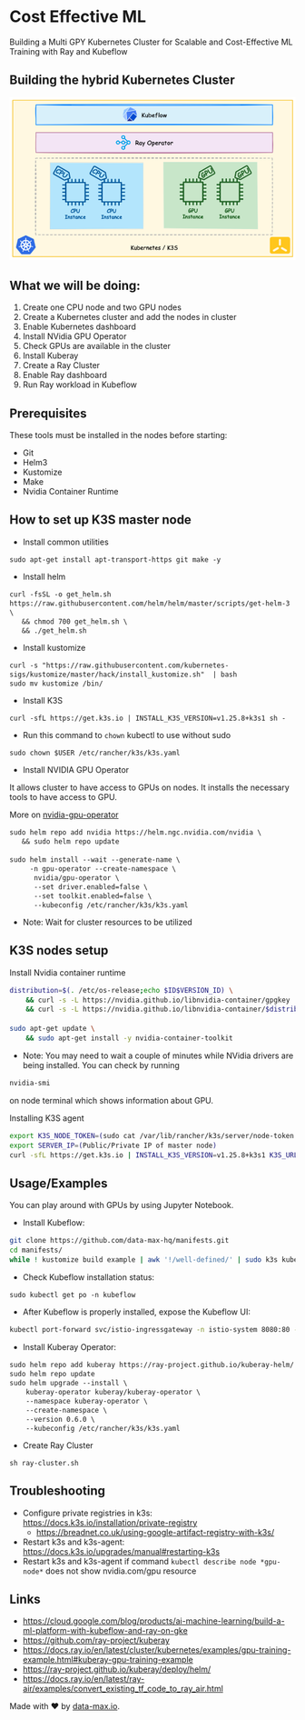 # Cost Effective ML
Building a Multi GPY Kubernetes Cluster for Scalable and Cost-Effective ML Training with Ray and Kubeflow

## Building the hybrid Kubernetes Cluster
![1-setup.png](diagrams/images/1-setup.png)

## What we will be doing:
1. Create one CPU node and two GPU nodes
2. Create a Kubernetes cluster and add the nodes in cluster
3. Enable Kubernetes dashboard
4. Install NVidia GPU Operator
5. Check GPUs are available in the cluster
6. Install Kuberay
7. Create a Ray Cluster
8. Enable Ray dashboard
9. Run Ray workload in Kubeflow

## Prerequisites
These tools must be installed in the nodes before starting:
* Git
* Helm3
* Kustomize
* Make
* Nvidia Container Runtime

## How to set up K3S master node

- Install common utilities
```commandline
sudo apt-get install apt-transport-https git make -y
```

- Install helm
```commandline
curl -fsSL -o get_helm.sh https://raw.githubusercontent.com/helm/helm/master/scripts/get-helm-3 \
   && chmod 700 get_helm.sh \
   && ./get_helm.sh
```

- Install kustomize
```
curl -s "https://raw.githubusercontent.com/kubernetes-sigs/kustomize/master/hack/install_kustomize.sh"  | bash
sudo mv kustomize /bin/
```

- Install K3S
```
curl -sfL https://get.k3s.io | INSTALL_K3S_VERSION=v1.25.8+k3s1 sh -
```

- Run this command to `chown` kubectl to use without sudo
```
sudo chown $USER /etc/rancher/k3s/k3s.yaml
```

- Install NVIDIA GPU Operator 

It allows cluster to have access to GPUs on nodes. It installs the necessary tools to have access to GPU.

More on [nvidia-gpu-operator](https://docs.nvidia.com/datacenter/cloud-native/gpu-operator/latest/overview.html)

```
sudo helm repo add nvidia https://helm.ngc.nvidia.com/nvidia \
   && sudo helm repo update

sudo helm install --wait --generate-name \
     -n gpu-operator --create-namespace \
      nvidia/gpu-operator \
      --set driver.enabled=false \
      --set toolkit.enabled=false \
      --kubeconfig /etc/rancher/k3s/k3s.yaml
```

* Note: Wait for cluster resources to be utilized


## K3S nodes setup

Install Nvidia container runtime

```bash
distribution=$(. /etc/os-release;echo $ID$VERSION_ID) \
    && curl -s -L https://nvidia.github.io/libnvidia-container/gpgkey | sudo apt-key add - \
    && curl -s -L https://nvidia.github.io/libnvidia-container/$distribution/libnvidia-container.list | sudo tee /etc/apt/sources.list.d/nvidia-container-toolkit.list

sudo apt-get update \
    && sudo apt-get install -y nvidia-container-toolkit
```

* Note: You may need to wait a couple of minutes while NVidia drivers are being installed. You can check by running 
```sh
nvidia-smi
```
on node terminal which shows information about GPU.

Installing K3S agent
```sh
export K3S_NODE_TOKEN=(sudo cat /var/lib/rancher/k3s/server/node-token on master node )
export SERVER_IP=(Public/Private IP of master node)
curl -sfL https://get.k3s.io | INSTALL_K3S_VERSION=v1.25.8+k3s1 K3S_URL=https://${SERVER_IP}:6443 K3S_TOKEN=${K3S_NODE_TOKEN} sh -
```
    
## Usage/Examples

You can play around with GPUs by using Jupyter Notebook.

- Install Kubeflow:
```sh
git clone https://github.com/data-max-hq/manifests.git
cd manifests/
while ! kustomize build example | awk '!/well-defined/' | sudo k3s kubectl apply -f -; do echo "Retrying to apply resources"; sleep 10; done
```

- Check Kubeflow installation status:
```commandline
sudo kubectl get po -n kubeflow
```

- After Kubeflow is properly installed, expose the Kubeflow UI:
```sh
kubectl port-forward svc/istio-ingressgateway -n istio-system 8080:80 --address='0.0.0.0'
```

- Install Kuberay Operator:
```commandline
sudo helm repo add kuberay https://ray-project.github.io/kuberay-helm/
sudo helm repo update
sudo helm upgrade --install \
    kuberay-operator kuberay/kuberay-operator \
    --namespace kuberay-operator \
    --create-namespace \
    --version 0.6.0 \
    --kubeconfig /etc/rancher/k3s/k3s.yaml
```

- Create Ray Cluster
```commandline
sh ray-cluster.sh
```

## Troubleshooting
* Configure private registries in k3s: https://docs.k3s.io/installation/private-registry
  * https://breadnet.co.uk/using-google-artifact-registry-with-k3s/
* Restart k3s and k3s-agent: https://docs.k3s.io/upgrades/manual#restarting-k3s
* Restart k3s and k3s-agent if command ```kubectl describe node *gpu-node*``` does not show nvidia.com/gpu resource


## Links 
* https://cloud.google.com/blog/products/ai-machine-learning/build-a-ml-platform-with-kubeflow-and-ray-on-gke
* https://github.com/ray-project/kuberay
* https://docs.ray.io/en/latest/cluster/kubernetes/examples/gpu-training-example.html#kuberay-gpu-training-example
* https://ray-project.github.io/kuberay/deploy/helm/
* https://docs.ray.io/en/latest/ray-air/examples/convert_existing_tf_code_to_ray_air.html


Made with ❤️ by [data-max.io](https://www.data-max.io/).
